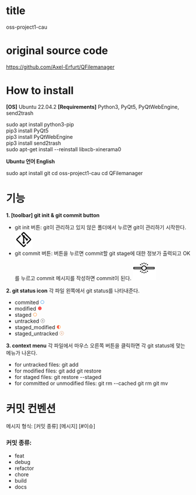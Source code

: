 # title 
oss-project1-cau

# original source code
https://github.com/Axel-Erfurt/QFilemanager

# How to install
**[OS]** Ubuntu 22.04.2
**[Requirements]** Python3, PyQt5, PyQtWebEngine, send2trash

sudo apt install python3-pip  
pip3 install PyQt5  
pip3 install PyQtWebEngine  
pip3 install send2trash  
sudo apt-get install --reinstall libxcb-xinerama0 

**Ubuntu 언어 English**

sudo apt install git
cd oss-project1-cau
cd QFilemanager

# 기능
**1. [toolbar] git init & git commit button**
- git init 버튼: git이 관리하고 있지 않은 폴더에서 누르면 git이 관리하기 시작한다.
![git init button](./QFilemanager/icons8-git-48.png)
- git commit 버튼: 버튼을 누르면 commit할 git stage에 대한 정보가 출력되고 OK를 누르고 commit 메시지를 작성하면 commit이 된다.
![git commit button](./QFilemanager/icons8-commit-git-64.png)

**2. git status icon**
각 파일 왼쪽에서 git status를 나타내준다.
- commited ![committed icon](./QFilemanager/icon/comitted.png)
- modified ![modified icon](./QFilemanager/icon/modified.png)
- staged ![staged icon](./QFilemanager/icon/staged.png)
- untracked ![untracked icon](./QFilemanager/icon/untracked.png)
- staged_modified ![staged_modified icon](./QFilemanager/icon/staged_modified.png)
- staged_untracked ![staged_untracked icon](./QFilemanager/icon/staged_untracked.png)

**3. context menu**
각 파일에서 마우스 오른쪽 버튼을 클릭하면 각 git status에 맞는 메뉴가 나온다.
- for untracked files:
    git add
- for modified files: 
    git add
    git restore
- for staged files:
    git restore --staged
- for committed or unmodified files:
    git rm --cached
    git rm
    git mv

# 커밋 컨벤션
메시지 형식: [커밋 종류] [메시지] [#이슈]

### 커밋 종류:
- feat
- debug
- refactor
- chore
- build
- docs
